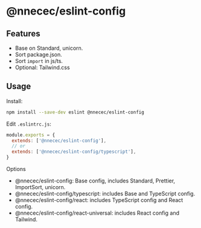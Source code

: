 # @nnecec/eslint-config

## Features

- Base on Standard, unicorn.
- Sort package.json.
- Sort `import` in js/ts.
- Optional: Tailwind.css

## Usage

Install:

```bash
npm install --save-dev eslint @nnecec/eslint-config
```

Edit `.eslintrc.js`:

```js
module.exports = {
  extends: ['@nnecec/eslint-config'],
  // or
  extends: ['@nnecec/eslint-config/typescript'],
}
```

Options

- @nnecec/eslint-config: Base config, includes Standard, Prettier, ImportSort, unicorn.
- @nnecec/eslint-config/typescript: includes Base and TypeScript config.
- @nnecec/eslint-config/react: includes TypeScript config and React config.
- @nnecec/eslint-config/react-universal: includes React config and Tailwind.
